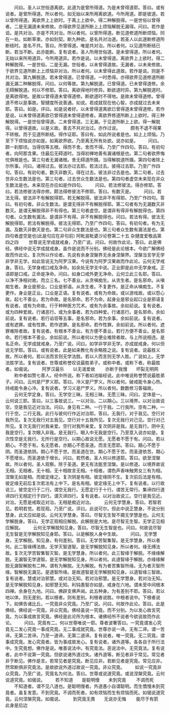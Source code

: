 <!-- { "loadSidebar": true } -->
　　问曰。圣人以世俗道离欲。此道为是曾所得道。为是未曾得道耶。答曰。或有说者。是曾所得道。所以者何。如无始以来所用离欲道。今所用道。即是彼道。若以曾所得道。离欲界上上欲时。于离上上欲中。得二种解脱得。一是世俗以曾得者。二是无漏道未来修故。亦得欲界见道所断上上烦恼解脱无漏得。问曰。若作是说。是共对治。亦是不共对治。所以者何。以曾所得道。断见道修道所断烦恼。同在一处。如断草束。亦如刻契。断九种欲。是名共对治道。若圣人以此道断修道所断结时。是名不共。答曰。所曾得道。唯是共对治。所以者何。以见道所断结已断。若当不断。此亦能断。复有说者。圣人所用世俗道。是未曾得道。所以者何。无始以来所用道异。今所用道异。若作是说。以未曾得道。离欲界上上欲时。得二种解脱得。一是世俗。二是无漏。世俗者。以未曾得道故。无漏者。以未来修故。于欲界见道所断上上烦恼非对治。所以者何。以未曾得此道故。若作是说。则是不共对治。第九解脱道。若未曾得道。已曾得道。一时悉得。亦得欲界见道修道所断漏无漏二种解脱得。问曰。以何等故。第九解脱道。已曾得道。已未曾得道修。余无碍解脱道。何以不修耶。答曰。离欲得地时修异。断欲道时异。第九解脱道时。是离欲得地。是故以曾得道未曾得道修。断欲道时不得地。是故未曾得道修。曾得道不修以是事故。智揵度所说善通。如说。若成就现在他心智。亦成就过去未来耶。答曰。如是。评曰。如是说者好。以未曾得道离欲已曾得道未曾得道修。若作是说。以未曾得道离欲已曾得道未曾得道修者。离欲界修道所断上上欲时。得三种解脱得。一是世俗曾得道。二未曾得道。三无漏。于见道所断上上欲。得一解脱得。以曾得道故。以是义故。善去不共对治过。亦作过说。
　　颇有不退不得果不转根。而于见道所断结。得作证耶。答曰有。如此所说者是也。如上上烦恼。乃至下下烦恼说亦如是。如离欲界欲。乃至离无所有处欲。说亦如是。
　　问曰。颇一刹那顷。当得信等五根。得而不舍。舍而不得。乃至广作四句。答曰。有初句者。向阿那含果。住最后无碍道时。当得初禅地善有漏诸根是也。第二句者欲界悔忧俱根是也。第三句者无漏诸根。舍无碍道所摄。当得解脱道所摄。第四句者除上尔所事。问曰。诸得过去。彼法亦过去耶。若法过去。彼得过去耶。乃至广作四句。答曰。有初句者。数灭非数灭。得在过去。彼法非过去是也。第二句者。过去世非众生数法是也。第三句者。过去世众生数法是也。第四句者虚空未来现在非众生数法是也。未来现在亦应如是作四句。
　　问曰。若法修彼法。得亦修耶。答曰。若法修彼法得亦修。颇法得修彼法不修耶。答曰。有数灭是。
　　问曰。若法无得。彼法非不有解脱得耶。若无解脱得。彼法非不有得耶。乃至广作四句。答曰。有初句者。非众生数法。是谓无得非不有解脱得耶。第二句者有为无漏数灭非数灭。是谓无解脱得非不有得也。第三句者虚空。是谓非有得非有解脱得也。第四句者。众生数有漏法。是谓非不有得。非不有解脱得也。问曰。若法有得。彼法无解脱得耶。若法有解脱得。彼法无得耶。乃至广作四句。答曰。有初句者。有为无漏。及数灭非数灭是也。第二句非众生数法是也。第三句者众生数有漏法是也。第四句者虚空是也(此是句应在非句前)
阿毗昙毗婆沙论卷第二十五
杂揵度爱敬品第四之四
　　世尊说无学成就戒身。乃至广说。问曰。何故作此论。答曰。此是佛经。佛经中说无学成就戒身。虽作是说而不分别。佛经是此论根本。今欲广解佛经故而作此论。复次所以作论者。先说有余身涅槃界无余身涅槃界。涅槃当言学无学非学非无学。如此皆说无为阿罗汉果。今说有为阿罗汉果故而作此论。云何无学戒身。答曰。无学身戒口戒及净命。如余处无学支中说。正业即是此中无学身戒。正语即是口戒。正命是净命。问曰。如身口戒外更无净命。云何立此三名耶。答曰。以净不净相对故。而立三名。七不善业。从贪嗔痴生。从贪生者。是名邪命。从嗔痴生者。身业是邪业。口业是邪语。从贪生者。不复更作。是正命从嗔痴生。不复更作。身业是正业。口业是正语。复有说者。或有为命故。或以游戏故。或以怨心故。起七不善业。若为命故。是名邪命。若不为命。起身业是邪业起口业是邪语复有说者。或有为命故。行于种种医方咒术。或有为余事故。余如前说。复有说者。或为四种爱故。行诸恶行。或为余事者。若为四种爱。行诸恶行。是名邪命。余如前说。复有说者。若行谄诳等五事。是名邪命。若为余事。余如前说。复有说者。或有遮罪。或有性罪。若作遮罪。是名邪命。若作性罪。余如前说。所以者何。遮罪难除者故。复有说者。有根本不善业。有方便不善业。若行方便不善业。是名邪命。若行根本不善业。余如前说。所以者何以方便业难除者故。与上所说相违。是名正命。无学成就戒身。乃至广说。问曰。如学非学非无学。亦成就戒身。何以但说无学耶。答曰。或有说者。此是如来教化有余略胜之说。复有说者。说最胜义故。所以者何。若以法而言则无学法胜。若以人而言则无学人胜。广说如上。无学法胜学法。复有说者。世尊或称誉叹说最胜弟子。或称中者。或称下者。称最胜者。如偈说。
　　阿罗汉最乐　　以无渴爱故
　　亦断于我慢　　坏裂无明网
　　称中者如赞七善人。经中所说。称下者如池喻经说。此中唯说称誉赞说最胜弟子。问曰。云何是尸罗义耶。答曰。冷义是尸罗义。所以者何。破戒能令身心热。持戒能令身心冷。复有说者。学习义是尸罗义。所以者何。数数修习善福故。
　　云何无学定身。答曰。无学空三昧。无相三昧。无愿三昧。问曰。定体是一。云何说三耶。答曰。以三事故说三。一以对治。二以期心。三以境界。以对治故说空。空是我见近对治法。问曰。身见有二种。一行于我。二行我所。空有二种。一行于空。二行无我。此行与彼何行作近对治耶。答曰。无我行。对于我见。空行对我所见。复次无我行对五我见。空行对十五我所见。复次无我行对己见。空行对己所见。复次无我行对我亲爱。空行对我所亲爱。复次阴非是我。是无我行。阴中无我是空行。复次眼入非我。是无我行。眼入中无我是空行。乃至意入说亦如是。复次性空是无我行。无所行是空行。以期心故说无愿。无愿者不愿于有。问曰。若以期心。不愿于有。名无愿者。亦期心不愿圣道。而言无愿耶。答曰。期心不愿于阴。而圣道依阴。期心不愿于世。而圣道在世。期心不愿于苦。而圣道依苦。期心不愿增长。而圣道依于增长。问曰。若然者。圣人何以修道耶。答曰。欲至涅槃故。所以者何。圣人观察。除于圣道。更无有法能至涅槃。是以修道。以境界故说无相。无相者。无十相。无十相故言无相。十相者。谓色声香味触男女三有为相。涅槃无如是相。而彼定缘之。复次阴是有相。彼定缘阴不生。复次前后法是有相。彼定缘无前后复次若法有上中下。是名有相。彼定缘无上中下。复有说者。以行故说三。彼空定行于二行。谓空无我行。无愿定行于十行。谓苦无常行。集谛四行道谛四行无相定行于四行。谓灭谛四行。复有说者。以对治故说三。空行是我见近。对治。无愿是戒取近对治。无相是痴近对治。
　　云何无学慧身。答曰。若智若见。若明若觉。若现观。乃至广说。评曰。此说可尔。但此中说正慧身。不说分别慧身。此文应如是说。云何无学慧身。答曰。尽智无生智不摄无学慧是也。云何无学解脱身。答曰。无学正观相应解脱。此解脱是大地。是尽智无生智。无学正见相应解脱。
　　云何无学解脱知见身。答曰。尽智无生智是也。问曰。何故说尽智无生智是无学解脱知见身耶。答曰。以是解脱人身中生故。
　　问曰。无学慧身。无学解脱。知见身。有何差别。答曰。无学苦智集智。是无学慧身。所以者何。此二智缘缚法故。无学灭智道智。是无学解脱知见身。所以者何。缘无缚法故。复次无学苦智集智灭智。是无学慧身。所以者何。此三智缘于解脱。不缘缘解脱。无漏智无学道智。是无学解脱知见身。所以者何。此道智缘于解脱。亦缘缘解脱无漏智解脱有二种。谓有为解脱。无为解脱。有为者苦集智所缘。无为者灭智所缘。智解脱无漏见。是道智所缘。是故道智是无学解脱知见身。以道智缘三智故。复有说者。慧或对治邪慧。或对治无知。若对治邪慧。是无学慧身。若对治无知。是无学解脱知见身。如邪慧无知。利钝愚智亦如是。戒身在六地。谓未至中间根本四禅。余身在九地。问曰。佛辟支佛声闻。此五种身。为有差别不耶。答曰。若以地以体。则无差别。若以根者。则有差别。利根者说胜。中根者说中。下根者说下。如佛告诸比丘。一究竟非众究竟。乃至广说。问曰。何故作此论。答曰。此是佛经。佛经说一究竟。非众究竟。佛经虽说一究竟。而不分别。为以发心故言究竟。为以事成故言究竟。佛经是此论所为根本。诸佛经所不说者今欲说故而作此论。
　　问曰。究竟有二。何以世尊唯说一耶。尊者波奢答曰。一究竟谓发心究竟无二发心究竟一事成究竟。无二事成就究竟。世尊亦说一谛。无有二谛。谓一苦谛。无第二苦谛。乃至一道谛。无第二道谛。复有说者。唯一究竟。无二究竟。谓事成究竟。发心究竟者。皆为事成故发心。复有说者。诸外道等。各各自于所行法中。生究竟想。佛作是说。唯善说法中。有究竟法。恶说法中。无究竟法。复有说者。此中不说第一究竟。但欲说诸外道过失。诸外道等。断见者非于常见。常见者非于断见。佛作是言。若常见者是究竟。断见应非。若断见者是究竟。常见应非。然常断俱非究竟法。是故欲说外道过故说一究竟。非众究竟。
　　如说一究竟非众究竟。乃至广说。究竟名为何法。答曰。世尊或说道究竟。或说涅槃究竟。云何说道究竟。如偈说。
　　若不知道　　是聪明慢　　未到究竟
　　不调而死
　　不知道者。谓不见八道也。是聪明慢者。外道愚小自谓聪明。而生憍慢未到究竟者。虽复发意。不到究竟。不调而死者。如有烦恼而生有烦恼而死。如偈说道究竟。云何涅槃究竟。如偈说。
　　到究竟无畏　　无说亦无悔
　　能尽于有箭　　此身是后边
